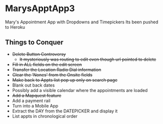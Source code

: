 # MarysApptApp3
Mary's Appointment App with Dropdowns and Timepickers
Its been pushed to Heroku

## Things to Conquer
* ~~Delete Button Controversy~~
    * ~~It mysteriously was routing to edit even though url pointed to delete~~
* ~~Fill in ALL fields on the edit screen~~
* ~~Transfer the Location Radio Dial information~~
* ~~Clear the 'Nones' from the Onsite fields~~
* ~~Make back to Appts list pop up only on search page~~
* Blank out back dates
* Possibly add a visible calendar where the appointments are loaded
* ~~Add a Mapquest feature~~
* Add a payment rail
* Turn into a Mobile App
* Extract the DAY from the DATEPICKER and display it
* List appts in chronological order

